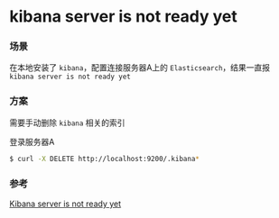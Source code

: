 kibana server is not ready yet
================================

### 场景

在本地安装了 `kibana`，配置连接服务器A上的 `Elasticsearch`，结果一直报 `kibana server is not ready yet`


### 方案

需要手动删除 `kibana` 相关的索引

登录服务器A
```bash
$ curl -X DELETE http://localhost:9200/.kibana*
```

### 参考
[Kibana server is not ready yet](https://stackoverflow.com/questions/58011088/kibana-server-is-not-ready-yet)

